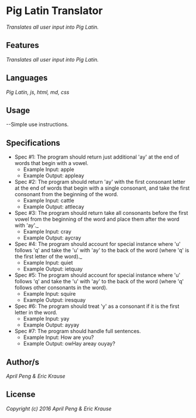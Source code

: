 # Pig Latin Translator
_Translates all user input into Pig Latin._

## Features
_Translates all user input into Pig Latin._

## Languages
_Pig Latin, js, html, md, css_

## Usage
--Simple use instructions.

## Specifications
* Spec #1: The program should return just additional 'ay' at the end of words that begin with a vowel.
    * Example Input: apple
    * Example Output: appleay
* Spec #2: The program should return 'ay' with the first consonant letter at the end of words that begin with a single consonant, and take the first consonant from the beginning of the word.
    * Example Input: cattle
    * Example Output: attlecay
* Spec #3: The program should return take all consonants before the first vowel from the beginning of the word and place them after the word with 'ay'._
    * Example Input: cray
    * Example Output: aycray
* Spec #4: The program should account for special instance where 'u' follows 'q' and take the 'u' with 'ay' to the back of the word (where 'q' is the first letter of the word)._
    * Example Input: quiet
    * Example Output: ietquay
* Spec #5: The program should account for special instance where 'u' follows 'q' and take the 'u' with 'ay' to the back of the word (where 'q' follows other consonants in the word).
    * Example Input: squire
    * Example Output: iresquay
* Spec #6: The program should treat 'y' as a consonant if it is the first letter in the word.
    * Example Input: yay
    * Example Output: ayyay
* Spec #7: The program should handle full sentences.
    * Example Input: How are you?
    * Example Output: owHay areay ouyay?

## Author/s
_April Peng & Eric Krause_

## License
_Copyright (c) 2016 April Peng & Eric Krause_
